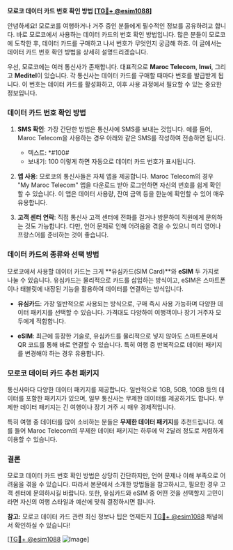 **모로코 데이터 카드 번호 확인 방법 [[TG💪+ @esim1088](https://t.me/s/esim1088)]**

안녕하세요! 모로코를 여행하거나 거주 중인 분들에게 필수적인 정보를 공유하려고 합니다. 바로 모로코에서 사용하는 데이터 카드의 번호 확인 방법입니다. 많은 분들이 모로코에 도착한 후, 데이터 카드를 구매하고 나서 번호가 무엇인지 궁금해 하죠. 이 글에서는 데이터 카드 번호 확인 방법을 상세히 설명드리겠습니다.

우선, 모로코에는 여러 통신사가 존재합니다. 대표적으로 **Maroc Telecom**, **Inwi**, 그리고 **Meditel**이 있습니다. 각 통신사는 데이터 카드를 구매할 때마다 번호를 발급받게 됩니다. 이 번호는 데이터 카드를 활성화하고, 이후 사용 과정에서 필요할 수 있는 중요한 정보입니다.

### 데이터 카드 번호 확인 방법

1. **SMS 확인**: 가장 간단한 방법은 통신사에 SMS를 보내는 것입니다. 예를 들어, Maroc Telecom을 사용하는 경우 아래와 같은 SMS를 작성하여 전송하면 됩니다.
   - 텍스트: *#100#
   - 보내기: 100
   이렇게 하면 자동으로 데이터 카드 번호가 표시됩니다.

2. **앱 사용**: 모로코의 통신사들은 자체 앱을 제공합니다. Maroc Telecom의 경우 "My Maroc Telecom" 앱을 다운로드 받아 로그인하면 자신의 번호를 쉽게 확인할 수 있습니다. 이 앱은 데이터 사용량, 잔여 금액 등을 한눈에 확인할 수 있어 매우 유용합니다.

3. **고객 센터 연락**: 직접 통신사 고객 센터에 전화를 걸거나 방문하여 직원에게 문의하는 것도 가능합니다. 다만, 언어 문제로 인해 어려움을 겪을 수 있으니 미리 영어나 프랑스어를 준비하는 것이 좋습니다.

### 데이터 카드의 종류와 선택 방법

모로코에서 사용할 데이터 카드는 크게 **유심카드(SIM Card)**와 **eSIM** 두 가지로 나눌 수 있습니다. 유심카드는 물리적으로 카드를 삽입하는 방식이고, eSIM은 스마트폰이나 태블릿에 내장된 기능을 활용하여 데이터를 연결하는 방식입니다.

- **유심카드**: 가장 일반적으로 사용되는 방식으로, 구매 즉시 사용 가능하며 다양한 데이터 패키지를 선택할 수 있습니다. 가격대도 다양하여 여행객이나 장기 거주자 모두에게 적합합니다.
  
- **eSIM**: 최근에 등장한 기술로, 유심카드를 물리적으로 넣지 않아도 스마트폰에서 QR 코드를 통해 바로 연결할 수 있습니다. 특히 여행 중 반복적으로 데이터 패키지를 변경해야 하는 경우 유용합니다.

### 모로코 데이터 카드 추천 패키지

통신사마다 다양한 데이터 패키지를 제공합니다. 일반적으로 1GB, 5GB, 10GB 등의 데이터를 포함한 패키지가 있으며, 일부 통신사는 무제한 데이터를 제공하기도 합니다. 무제한 데이터 패키지는 긴 여행이나 장기 거주 시 매우 경제적입니다.

특히 여행 중 데이터를 많이 소비하는 분들은 **무제한 데이터 패키지**를 추천드립니다. 예를 들어 Maroc Telecom의 무제한 데이터 패키지는 하루에 약 2달러 정도로 저렴하게 이용할 수 있습니다.

### 결론

모로코 데이터 카드 번호 확인 방법은 상당히 간단하지만, 언어 문제나 이해 부족으로 어려움을 겪을 수 있습니다. 따라서 본문에서 소개한 방법들을 참고하시고, 필요한 경우 고객 센터에 문의하시길 바랍니다. 또한, 유심카드와 eSIM 중 어떤 것을 선택할지 고민이라면 자신의 여행 스타일과 예산에 맞춰 결정하시면 됩니다.

**참고:** 모로코 데이터 카드 관련 최신 정보나 팁은 언제든지 [TG💪+ @esim1088](https://t.me/s/esim1088) 채널에서 확인하실 수 있습니다!

[[TG💪+ @esim1088](https://t.me/s/esim1088) ![Image](https://i.postimg.cc/Y0z9fWf4/image.png)]